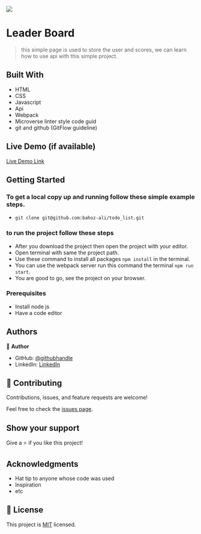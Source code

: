 ![](https://img.shields.io/badge/Microverse-blueviolet)

# Leader Board

> this simple page is used to store the user and scores, we can learn how to use api with this simple project.

## Built With

- HTML
- CSS
- Javascript
- Api
- Webpack
- Microverse linter style code guid
- git and github (GitFlow guideline)

## Live Demo (if available)

[Live Demo Link](https://bahoz-ali.github.io/Leaderboard/)

## Getting Started

### To get a local copy up and running follow these simple example steps.

- ```git clone git@github.com:bahoz-ali/todo_list.git```

### to run the project follow these steps

- After you download the project then open the project with your editor.
- Open terminal with same the project path.
- Use these command to install all packages `npm install` in the terminal.
- You can use the webpack server run this command the terminal `npm run start`.
- You are good to go, see the project on your browser.

### Prerequisites

- Install node js
- Have a code editor

## Authors

👤 **Author**

- GitHub: [@githubhandle](https://github.com/bahoz-ali)
- LinkedIn: [LinkedIn](https://linkedin.com/in/bahoz-ali)

## 🤝 Contributing

Contributions, issues, and feature requests are welcome!

Feel free to check the [issues page](../../issues/).

## Show your support

Give a ⭐️ if you like this project!

## Acknowledgments

- Hat tip to anyone whose code was used
- Inspiration
- etc

## 📝 License

This project is [MIT](./MIT.md) licensed.
